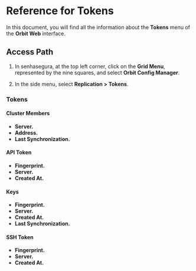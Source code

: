 # Reference for Tokens

In this document, you will find all the information about the **Tokens** menu of the **Orbit Web** interface.

## Access Path

1. In senhasegura, at the top left corner, click on the **Grid Menu**, represented by the nine squares, and select **Orbit Config Manager**.

1. In the side menu, select **Replication > Tokens**.

### Tokens

#### Cluster Members

* **Server.**
* **Address.**
* **Last Synchronization.**

#### API Token

* **Fingerprint.**
* **Server.**
* **Created At.**

#### Keys

* **Fingerprint.**
* **Server.**
* **Created At.**
* **Last Synchronization.**

#### SSH Token

* **Fingerprint.**
* **Server.**
* **Created At.**
